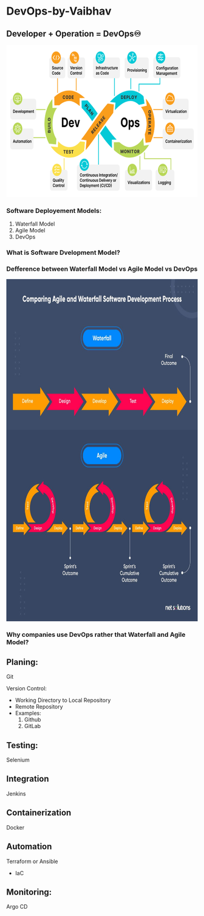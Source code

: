 # DevOps-by-Vaibhav

## Developer + Operation = DevOps♾️
<img src="https://github.com/vaibhavkapase1302/DevOps-by-Vaibhav/blob/main/DevOps-Lifecycle-Capabilities.png" width="700" height="400" alt="DevOps Architecture">

### Software Deployement Models:
1. Waterfall Model
2. Agile Model
3. DevOps

### What is Software Dvelopment Model?

### Defference between Waterfall Model vs Agile Model vs DevOps
<img src="https://github.com/vaibhavkapase1302/DevOps-by-Vaibhav/blob/main/waterfall-vs-agile-process-comparison.jpg" width="580" height="900" alt="Example Image">

### Why companies use DevOps rather that Waterfall and Agile Model?

## Planing:
Git 

Version Control:
- Working Directory to Local Repository
- Remote Repository
- Examples:
  1. Github
  2. GitLab 

## Testing:
Selenium 

## Integration
Jenkins

## Containerization 
Docker

## Automation
Terraform or Ansible
- IaC

## Monitoring:
Argo CD
